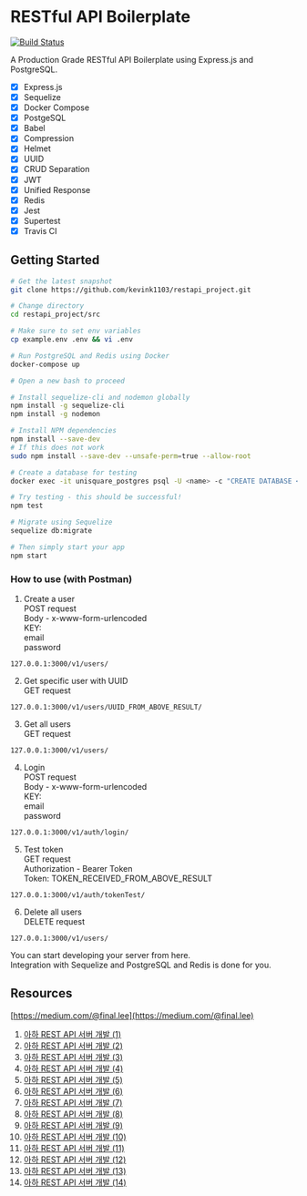 # RESTful API Boilerplate

[![Build Status](https://travis-ci.org/kevink1103/restapi_project.svg?branch=master)](https://travis-ci.org/kevink1103/restapi_project)

A Production Grade RESTful API Boilerplate using Express.js and PostgreSQL.

- [x] Express.js
- [x] Sequelize
- [x] Docker Compose
- [x] PostgeSQL
- [x] Babel
- [x] Compression
- [x] Helmet
- [x] UUID
- [x] CRUD Separation
- [x] JWT
- [x] Unified Response
- [x] Redis
- [x] Jest
- [x] Supertest
- [x] Travis CI

## Getting Started

```bash
# Get the latest snapshot
git clone https://github.com/kevink1103/restapi_project.git

# Change directory
cd restapi_project/src

# Make sure to set env variables
cp example.env .env && vi .env

# Run PostgreSQL and Redis using Docker
docker-compose up

# Open a new bash to proceed

# Install sequelize-cli and nodemon globally
npm install -g sequelize-cli
npm install -g nodemon

# Install NPM dependencies
npm install --save-dev
# If this does not work
sudo npm install --save-dev --unsafe-perm=true --allow-root

# Create a database for testing
docker exec -it unisquare_postgres psql -U <name> -c "CREATE DATABASE <testname>;"

# Try testing - this should be successful!
npm test

# Migrate using Sequelize
sequelize db:migrate

# Then simply start your app
npm start
```

### How to use (with Postman)

1. Create a user  
POST request  
Body - x-www-form-urlencoded  
KEY:  
email  
password  

```text
127.0.0.1:3000/v1/users/
```

2. Get specific user with UUID  
GET request  

```text
127.0.0.1:3000/v1/users/UUID_FROM_ABOVE_RESULT/
```

3. Get all users  
GET request  

```text
127.0.0.1:3000/v1/users/
```

4. Login  
POST request  
Body - x-www-form-urlencoded  
KEY:  
email  
password  

```text
127.0.0.1:3000/v1/auth/login/
```

5. Test token  
GET request  
Authorization - Bearer Token  
Token: TOKEN_RECEIVED_FROM_ABOVE_RESULT  

```text
127.0.0.1:3000/v1/auth/tokenTest/
```

6. Delete all users  
DELETE request  

```text
127.0.0.1:3000/v1/users/
```

You can start developing your server from here.  
Integration with Sequelize and PostgreSQL and Redis is done for you.

## Resources

[https://medium.com/@final.lee](https://medium.com/@final.lee)

1. [아하 REST API 서버 개발 (1)](https://medium.com/aha-official/%EC%95%84%ED%95%98-rest-api-%EC%84%9C%EB%B2%84-%EA%B0%9C%EB%B0%9C-1-90b5da9e6593)
2. [아하 REST API 서버 개발 (2)](https://medium.com/aha-official/%EC%95%84%ED%95%98-rest-api-%EC%84%9C%EB%B2%84-%EA%B0%9C%EB%B0%9C-2-f61c9324d2c2)
3. [아하 REST API 서버 개발 (3)](https://medium.com/aha-official/%EC%95%84%ED%95%98-rest-api-%EC%84%9C%EB%B2%84-%EA%B0%9C%EB%B0%9C-3-daa2cce9d844)
4. [아하 REST API 서버 개발 (4)](https://medium.com/aha-official/%EC%95%84%ED%95%98-rest-api-%EA%B0%9C%EB%B0%9C-4-ad35ff26a014)
5. [아하 REST API 서버 개발 (5)](https://medium.com/aha-official/%EC%95%84%ED%95%98-rest-api-%EC%84%9C%EB%B2%84-%EA%B0%9C%EB%B0%9C-5-2633f380e129)
6. [아하 REST API 서버 개발 (6)](https://medium.com/aha-official/%EC%95%84%ED%95%98-rest-api-%EC%84%9C%EB%B2%84-%EA%B0%9C%EB%B0%9C-6-43568d94878a)
7. [아하 REST API 서버 개발 (7)](https://medium.com/aha-official/%EC%95%84%ED%95%98-rest-api-%EC%84%9C%EB%B2%84-%EA%B0%9C%EB%B0%9C-7-712e0588579f)
8. [아하 REST API 서버 개발 (8)](https://medium.com/aha-official/%EC%95%84%ED%95%98-rest-api-%EC%84%9C%EB%B2%84-%EA%B0%9C%EB%B0%9C-8-4f2d81e77466)
9. [아하 REST API 서버 개발 (9)](https://medium.com/aha-official/아하-rest-api-서버-개발-9-d75f4eab80d5)
10. [아하 REST API 서버 개발 (10)](https://medium.com/aha-official/아하-rest-api-서버-개발-10-c09764e116f9)
11. [아하 REST API 서버 개발 (11)](https://medium.com/aha-official/아하-rest-api-서버-개발-11-fbdd2cdb7e78)
12. [아하 REST API 서버 개발 (12)](https://medium.com/aha-official/아하-rest-api-서버-개발-12-80702e33ad47)
13. [아하 REST API 서버 개발 (13)](https://medium.com/aha-official/아하-rest-api-서버-개발-13-b90f6007a8f9)
14. [아하 REST API 서버 개발 (14)](https://medium.com/aha-official/아하-rest-api-서버-개발-14-3819ec9e90e9)
